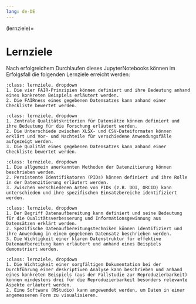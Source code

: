 ```yaml
---
lang: de-DE
---
```


(lernziele)=
# Lernziele


Nach erfolgreichem Durchlaufen dieses JupyterNotebooks können im Erfolgsfall die folgenden Lernziele erreicht werden:


```{admonition} [Grundsätze des Datenmanagements](Datennachnutzung)
:class: lernziele, dropdown
1. Die vier FAIR-Prinzipien können definiert und ihre Bedeutung anhand eines konkreten Beispiels erläutert werden.
2. Die FAIRness eines gegebenen Datensatzes kann anhand einer Checkliste bewertet werden.
```  

```{admonition} [Sicherstellen der Qualität von Datensätzen](Qualitätsbewertung)
:class: lernziele, dropdown
1. Zentrale Qualitätskriterien für Datensätze können definiert und ihre Bedeutung für die Forschung erläutert werden.
2. Die Unterschiede zwischen XLSX- und CSV-Dateiformaten können erklärt und Vor- und Nachteile für verschiedene Anwendungsfälle aufgezeigt werden.
3. Die Qualität eines gegebenen Datensatzes kann anhand einer Checkliste bewertet werden.
```  

```{admonition} [Datenzitierung und PID](Identifikatoren)
:class: lernziele, dropdown
1. Die allgemein anerkannten Methoden der Datenzitierung können beschrieben werden. 
2. Persistente Identifikatoren (PIDs) können definiert und ihre Rolle in der Datenzitierung erläutert werden. 
3. Zwischen verschiedenen Arten von PIDs (z.B. DOI, ORCID) kann unterschieden und ihre spezifischen Einsatzbereiche identifiziert werden.
```  

```{admonition} [Datenaufbereitung und -strukturierung](Datenmanipulation)
:class: lernziele, dropdown 
1. Der Begriff Datenaufbereitung kann definiert und seine Bedeutung für die Qualitätsverbesserung und Informationsgewinnung aus Datensätzen erklärt werden.
2. Spezifische Datenaufbereitungstechniken können identifiziert und ihre Anwendung in einem gegebenen Datensatz beschrieben werden.
3. Die Wichtigkeit einer klaren Datenstruktur für effektive Datenaufbereitung kann erläutert und anhand eines Beispiels demonstriert werden.
```  

```{admonition} [Datenanalyse und -reproduzierbarkeit](Datenmanipulation2)
:class: lernziele, dropdown
1. Die Wichtigkeit einer sorgfältigen Dokumentation bei der Durchführung einer deskriptiven Analyse kann beschrieben und anhand eines konkreten Beispiels (aus der Fallstudie zur Reproduzierbarkeit) können mindestens drei für die Reproduzierbarkeit besonders relevante Aspekte erläutert werden.
2. Eine Software (RStudio) kann angewendet werden, um Daten in einer angemessenen Form zu visualisieren.
```


